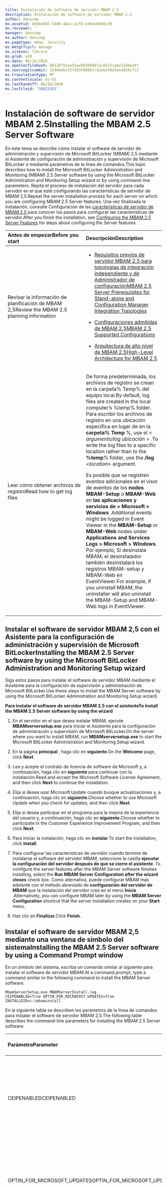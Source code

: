 ```yaml
---
title: Instalación de software de servidor MBAM 2.5
description: Instalación de software de servidor MBAM 2.5
author: dansimp
ms.assetid: b9dbe697-5400-4bac-acfb-ee6dc6586c30
ms.reviewer: ''
manager: dansimp
ms.author: dansimp
ms.pagetype: mdop, security
ms.mktglfcycl: manage
ms.sitesec: library
ms.prod: w10
ms.date: 06/16/2016
ms.openlocfilehash: 6612bf52aa53ae693694d7ac02c5cab212d4e24f
ms.sourcegitcommit: 354664bc527d93f80687cd2eba70d1eea024c7c3
ms.translationtype: MT
ms.contentlocale: es-ES
ms.lasthandoff: 06/26/2020
ms.locfileid: "10823391"
---
```

# <span data-ttu-id="caf28-103">Instalación de software de servidor MBAM 2.5</span><span class="sxs-lookup"><span data-stu-id="caf28-103">Installing the MBAM 2.5 Server Software</span></span>


<span data-ttu-id="caf28-104">En este tema se describe cómo instalar el software de servidor de administración y supervisión de Microsoft BitLocker (MBAM) 2,5 mediante el Asistente de configuración de administración y supervisión de Microsoft BitLocker o mediante parámetros de la línea de comandos.</span><span class="sxs-lookup"><span data-stu-id="caf28-104">This topic describes how to install the Microsoft BitLocker Administration and Monitoring (MBAM) 2.5 Server software by using the Microsoft BitLocker Administration and Monitoring Setup wizard or by using command-line parameters.</span></span> <span data-ttu-id="caf28-105">Repita el proceso de instalación del servidor para cada servidor en el que esté configurando las características de servidor de MBAM 2,5.</span><span class="sxs-lookup"><span data-stu-id="caf28-105">Repeat the server installation process for each server on which you are configuring MBAM 2.5 Server features.</span></span> <span data-ttu-id="caf28-106">Una vez finalizada la instalación, consulte Configuración de las [características de servidor de MBAM 2,5](configuring-the-mbam-25-server-features.md) para conocer los pasos para configurar las características de servidor.</span><span class="sxs-lookup"><span data-stu-id="caf28-106">After you finish the installation, see [Configuring the MBAM 2.5 Server Features](configuring-the-mbam-25-server-features.md) for steps about configuring the Server features.</span></span>

<table>
<colgroup>
<col width="50%" />
<col width="50%" />
</colgroup>
<thead>
<tr class="header">
<th align="left"><span data-ttu-id="caf28-107">Antes de empezar</span><span class="sxs-lookup"><span data-stu-id="caf28-107">Before you start</span></span></th>
<th align="left"><span data-ttu-id="caf28-108">Descripción</span><span class="sxs-lookup"><span data-stu-id="caf28-108">Description</span></span></th>
</tr>
</thead>
<tbody>
<tr class="odd">
<td align="left"><p><span data-ttu-id="caf28-109">Revisar la información de planificación de MBAM 2,5</span><span class="sxs-lookup"><span data-stu-id="caf28-109">Review the MBAM 2.5 planning information</span></span></p></td>
<td align="left"><ul>
<li><p><a href="mbam-25-server-prerequisites-for-stand-alone-and-configuration-manager-integration-topologies.md" data-raw-source="[MBAM 2.5 Server Prerequisites for Stand-alone and Configuration Manager Integration Topologies](mbam-25-server-prerequisites-for-stand-alone-and-configuration-manager-integration-topologies.md)"><span data-ttu-id="caf28-110">Requisitos previos de servidor MBAM 2.5 para topologías de integración independiente y de Administrador de configuración</span><span class="sxs-lookup"><span data-stu-id="caf28-110">MBAM 2.5 Server Prerequisites for Stand-alone and Configuration Manager Integration Topologies</span></span></a></p></li>
<li><p><a href="mbam-25-supported-configurations.md" data-raw-source="[MBAM 2.5 Supported Configurations](mbam-25-supported-configurations.md)"><span data-ttu-id="caf28-111">Configuraciones admitidas de MBAM 2.5</span><span class="sxs-lookup"><span data-stu-id="caf28-111">MBAM 2.5 Supported Configurations</span></span></a></p></li>
<li><p><a href="high-level-architecture-for-mbam-25.md" data-raw-source="[High-Level Architecture for MBAM 2.5](high-level-architecture-for-mbam-25.md)"><span data-ttu-id="caf28-112">Arquitectura de alto nivel de MBAM 2.5</span><span class="sxs-lookup"><span data-stu-id="caf28-112">High-Level Architecture for MBAM 2.5</span></span></a></p></li>
</ul></td>
</tr>
<tr class="even">
<td align="left"><p><span data-ttu-id="caf28-113">Leer cómo obtener archivos de registro</span><span class="sxs-lookup"><span data-stu-id="caf28-113">Read how to get log files</span></span></p></td>
<td align="left"><p><span data-ttu-id="caf28-114">De forma predeterminada, los archivos de registro se crean en la carpeta% Temp% del equipo local.</span><span class="sxs-lookup"><span data-stu-id="caf28-114">By default, log files are created in the local computer’s %temp% folder.</span></span> <span data-ttu-id="caf28-115">Para escribir los archivos de registro en una ubicación específica en lugar de en la <strong> carpeta% Temp </strong> %, use el <strong> </strong> &lt; <em> argumento/log ubicación </em> &gt; .</span><span class="sxs-lookup"><span data-stu-id="caf28-115">To write the log files to a specific location rather than to the <strong>%temp</strong>% folder, use the <strong>/log</strong> &lt;<em>location</em>&gt; argument.</span></span></p>
<p><span data-ttu-id="caf28-116">Es posible que se registren eventos adicionales en el visor de eventos de los <strong> nodos MBAM-Setup </strong> o <strong> MBAM-Web </strong> en <strong> las aplicaciones y servicios de &gt; Microsoft &gt; Windows </strong> .</span><span class="sxs-lookup"><span data-stu-id="caf28-116">Additional events might be logged in Event Viewer in the <strong>MBAM-Setup</strong> or <strong>MBAM-Web</strong> nodes under <strong>Applications and Services Logs &gt; Microsoft &gt; Windows</strong>.</span></span> <span data-ttu-id="caf28-117">Por ejemplo, Si desinstala MBAM, el desinstalador también desinstalará los registros MBAM-setup y MBAM-Web en EventViewer.</span><span class="sxs-lookup"><span data-stu-id="caf28-117">For example, if you uninstall MBAM, the uninstaller will also uninstall the MBAM-Setup and MBAM-Web logs in EventViewer.</span></span></p></td>
</tr>
</tbody>
</table>

 

## <span data-ttu-id="caf28-118">Instalar el software de servidor MBAM 2,5 con el Asistente para la configuración de administración y supervisión de Microsoft BitLocker</span><span class="sxs-lookup"><span data-stu-id="caf28-118">Installing the MBAM 2.5 Server software by using the Microsoft BitLocker Administration and Monitoring Setup wizard</span></span>


<span data-ttu-id="caf28-119">Siga estos pasos para instalar el software de servidor MBAM mediante el Asistente para la configuración de supervisión y administración de Microsoft BitLocker.</span><span class="sxs-lookup"><span data-stu-id="caf28-119">Use these steps to install the MBAM Server software by using the Microsoft BitLocker Administration and Monitoring Setup wizard.</span></span>

**<span data-ttu-id="caf28-120">Para instalar el software de servidor MBAM 2,5 con el asistente</span><span class="sxs-lookup"><span data-stu-id="caf28-120">To install the MBAM 2.5 Server software by using the wizard</span></span>**

1.  <span data-ttu-id="caf28-121">En el servidor en el que desea instalar MBAM, ejecute **MBAMserversetup.exe** para iniciar el Asistente para la configuración de administración y supervisión de Microsoft BitLocker.</span><span class="sxs-lookup"><span data-stu-id="caf28-121">On the server where you want to install MBAM, run **MBAMserversetup.exe** to start the Microsoft BitLocker Administration and Monitoring Setup wizard.</span></span>

2.  <span data-ttu-id="caf28-122">En la página **principal** , haga clic en **siguiente**.</span><span class="sxs-lookup"><span data-stu-id="caf28-122">On the **Welcome** page, click **Next**.</span></span>

3.  <span data-ttu-id="caf28-123">Lea y acepte el contrato de licencia de software de Microsoft y, a continuación, haga clic en **siguiente** para continuar con la instalación.</span><span class="sxs-lookup"><span data-stu-id="caf28-123">Read and accept the Microsoft Software License Agreement, and then click **Next** to continue the installation.</span></span>

4.  <span data-ttu-id="caf28-124">Elija si desea usar Microsoft Update cuando busque actualizaciones y, a continuación, haga clic en **siguiente**.</span><span class="sxs-lookup"><span data-stu-id="caf28-124">Choose whether to use Microsoft Update when you check for updates, and then click **Next**.</span></span>

5.  <span data-ttu-id="caf28-125">Elija si desea participar en el programa para la mejora de la experiencia del usuario y, a continuación, haga clic en **siguiente**.</span><span class="sxs-lookup"><span data-stu-id="caf28-125">Choose whether to participate in the Customer Experience Improvement Program, and then click **Next**.</span></span>

6.  <span data-ttu-id="caf28-126">Para iniciar la instalación, haga clic en **instalar**.</span><span class="sxs-lookup"><span data-stu-id="caf28-126">To start the installation, click **Install**.</span></span>

7.  <span data-ttu-id="caf28-127">Para configurar las características de servidor cuando termine de instalarse el software del servidor MBAM, seleccione la casilla **ejecutar la configuración del servidor después de que se cierre el asistente** .</span><span class="sxs-lookup"><span data-stu-id="caf28-127">To configure the server features after the MBAM Server software finishes installing, select the **Run MBAM Server Configuration after the wizard closes** check box.</span></span> <span data-ttu-id="caf28-128">Como alternativa, puede configurar MBAM más adelante con el método abreviado de **configuración del servidor de MBAM** que la instalación del servidor crea en el menú **Inicio** .</span><span class="sxs-lookup"><span data-stu-id="caf28-128">Alternatively, you can configure MBAM later by using the **MBAM Server Configuration** shortcut that the server installation creates on your **Start** menu.</span></span>

8.  <span data-ttu-id="caf28-129">Haz clic en **Finalizar**.</span><span class="sxs-lookup"><span data-stu-id="caf28-129">Click **Finish**.</span></span>

## <span data-ttu-id="caf28-130">Instalar el software de servidor MBAM 2,5 mediante una ventana de símbolo del sistema</span><span class="sxs-lookup"><span data-stu-id="caf28-130">Installing the MBAM 2.5 Server software by using a Command Prompt window</span></span>


<span data-ttu-id="caf28-131">En un símbolo del sistema, escriba un comando similar al siguiente para instalar el software de servidor MBAM.</span><span class="sxs-lookup"><span data-stu-id="caf28-131">At a command prompt, type a command similar to the following command to install the MBAM Server software.</span></span>

``` syntax
MbamServerSetup.exe MBAMServerInstall.log
CEIPENABLED=True OPTIN_FOR_MICROFOST_UPDATES=True INSTALLDIR=c:\mbaminstall
```

<span data-ttu-id="caf28-132">En la siguiente tabla se describen los parámetros de la línea de comandos para instalar el software de servidor MBAM 2,5.</span><span class="sxs-lookup"><span data-stu-id="caf28-132">The following table describes the command-line parameters for installing the MBAM 2.5 Server software.</span></span>

<table>
<colgroup>
<col width="33%" />
<col width="33%" />
<col width="33%" />
</colgroup>
<thead>
<tr class="header">
<th align="left"><span data-ttu-id="caf28-133">Parámetro</span><span class="sxs-lookup"><span data-stu-id="caf28-133">Parameter</span></span></th>
<th align="left"><span data-ttu-id="caf28-134">Valor del parámetro</span><span class="sxs-lookup"><span data-stu-id="caf28-134">Parameter value</span></span></th>
<th align="left"><span data-ttu-id="caf28-135">Descripción</span><span class="sxs-lookup"><span data-stu-id="caf28-135">Description</span></span></th>
</tr>
</thead>
<tbody>
<tr class="odd">
<td align="left"><p><span data-ttu-id="caf28-136">CEIPENABLED</span><span class="sxs-lookup"><span data-stu-id="caf28-136">CEIPENABLED</span></span></p></td>
<td align="left"><p><span data-ttu-id="caf28-137">Verdadero falso</span><span class="sxs-lookup"><span data-stu-id="caf28-137">True False</span></span></p></td>
<td align="left"><p><span data-ttu-id="caf28-138">Participe en el programa de mejora de la experiencia del cliente, que ayuda a que Microsoft Identifique qué características de MBAM mejorar.</span><span class="sxs-lookup"><span data-stu-id="caf28-138">True - participate in the Customer Improvement Experience Program, which helps Microsoft identify which MBAM features to improve.</span></span></p>
<p><span data-ttu-id="caf28-139">Falso: no participe en el programa de mejora de la experiencia del cliente.</span><span class="sxs-lookup"><span data-stu-id="caf28-139">False – do not participate in the Customer Improvement Experience Program.</span></span></p></td>
</tr>
<tr class="even">
<td align="left"><p><span data-ttu-id="caf28-140">OPTIN_FOR_MICROSOFT_UPDATES</span><span class="sxs-lookup"><span data-stu-id="caf28-140">OPTIN_FOR_MICROSOFT_UPDATES</span></span></p></td>
<td align="left"><p><span data-ttu-id="caf28-141">Verdadero falso</span><span class="sxs-lookup"><span data-stu-id="caf28-141">True False</span></span></p></td>
<td align="left"><p><span data-ttu-id="caf28-142">True: Use Microsoft Update para mantener su equipo seguro y actualizado para Windows y otros productos de Microsoft, incluido MBAM.</span><span class="sxs-lookup"><span data-stu-id="caf28-142">True - use Microsoft Update to keep your computer secure and up-to-date for Windows and other Microsoft products, including MBAM.</span></span></p>
<p><span data-ttu-id="caf28-143">Falso: no use Microsoft Update</span><span class="sxs-lookup"><span data-stu-id="caf28-143">False – do not use Microsoft Update</span></span></p></td>
</tr>
<tr class="odd">
<td align="left"><p><span data-ttu-id="caf28-144">INSTALLDIR</span><span class="sxs-lookup"><span data-stu-id="caf28-144">INSTALLDIR</span></span></p></td>
<td align="left"><p><span data-ttu-id="caf28-145">&lt;Ruta de acceso&gt;</span><span class="sxs-lookup"><span data-stu-id="caf28-145">&lt;Path&gt;</span></span></p></td>
<td align="left"><p><span data-ttu-id="caf28-146">Ubicación en la que desea instalar MBAM.</span><span class="sxs-lookup"><span data-stu-id="caf28-146">Location where you want to install MBAM.</span></span></p>
<p><span data-ttu-id="caf28-147">Por ejemplo:</span><span class="sxs-lookup"><span data-stu-id="caf28-147">Example:</span></span></p>
<p><span data-ttu-id="caf28-148">INSTALLDIR = c:\mbaminstall</span><span class="sxs-lookup"><span data-stu-id="caf28-148">INSTALLDIR=c:\mbaminstall</span></span></p></td>
</tr>
<tr class="even">
<td align="left"><p><span data-ttu-id="caf28-149">FORCE_UNINSTALL</span><span class="sxs-lookup"><span data-stu-id="caf28-149">FORCE_UNINSTALL</span></span></p></td>
<td align="left"><p><span data-ttu-id="caf28-150">Verdadero falso</span><span class="sxs-lookup"><span data-stu-id="caf28-150">True False</span></span></p></td>
<td align="left"><p><span data-ttu-id="caf28-151">True: continúa con el proceso de desinstalación de MBAM, incluso si no se pueden quitar las características.</span><span class="sxs-lookup"><span data-stu-id="caf28-151">True - continue the process of uninstalling MBAM, even if any features fail to be removed.</span></span></p>
<p><span data-ttu-id="caf28-152">Falso (valor predeterminado) si la acción personalizada de desinstalación no puede quitar una característica de servidor de MBAM agregada, se produce un error en la desinstalación y MBAM permanece instalado.</span><span class="sxs-lookup"><span data-stu-id="caf28-152">False (default) if the uninstallation custom action fails to remove an added MBAM Server feature, the uninstallation fails, and MBAM remains installed.</span></span></p>
<p><span data-ttu-id="caf28-153">En ambos casos, cualquier característica que se haya eliminado correctamente durante el intento de desinstalar MBAM se mantendrá eliminada.</span><span class="sxs-lookup"><span data-stu-id="caf28-153">In both instances, any features that were successfully removed during the attempt to uninstall MBAM stay removed.</span></span></p></td>
</tr>
</tbody>
</table>

 



## <span data-ttu-id="caf28-154">Temas relacionados</span><span class="sxs-lookup"><span data-stu-id="caf28-154">Related topics</span></span>


[<span data-ttu-id="caf28-155">Implementación de MBAM 2.5</span><span class="sxs-lookup"><span data-stu-id="caf28-155">Deploying MBAM 2.5</span></span>](deploying-mbam-25.md)

[<span data-ttu-id="caf28-156">Configuración de funciones de servidor MBAM 2.5</span><span class="sxs-lookup"><span data-stu-id="caf28-156">Configuring the MBAM 2.5 Server Features</span></span>](configuring-the-mbam-25-server-features.md)

 

## <span data-ttu-id="caf28-157">¿Tiene una sugerencia para MBAM?</span><span class="sxs-lookup"><span data-stu-id="caf28-157">Got a suggestion for MBAM?</span></span>
- <span data-ttu-id="caf28-158">Agregue o vote por sugerencias [aquí](http://mbam.uservoice.com/forums/268571-microsoft-bitlocker-administration-and-monitoring).</span><span class="sxs-lookup"><span data-stu-id="caf28-158">Add or vote on suggestions [here](http://mbam.uservoice.com/forums/268571-microsoft-bitlocker-administration-and-monitoring).</span></span> 
- <span data-ttu-id="caf28-159">Para problemas de MBAM, usa el [Foro de TechNet de MBAM](https://social.technet.microsoft.com/Forums/home?forum=mdopmbam).</span><span class="sxs-lookup"><span data-stu-id="caf28-159">For MBAM issues, use the [MBAM TechNet Forum](https://social.technet.microsoft.com/Forums/home?forum=mdopmbam).</span></span> 





